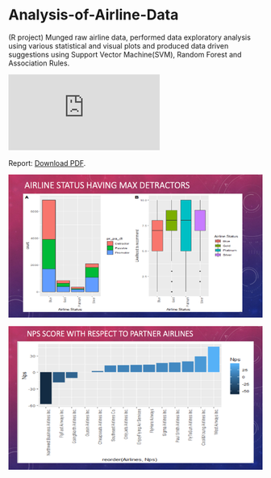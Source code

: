 # Analysis-of-Airline-Data
(R project) 
Munged raw airline data, performed data exploratory analysis using various statistical and visual plots and produced data driven suggestions using Support Vector Machine(SVM), Random Forest and Association Rules.

<object data="https://github.com/akshaybhala/MachineLearning/blob/main/Analysis-of-Airline-Data-master/IST%20687%20Group%201.pdf" type="application/pdf" width="700px" height="700px">
    <embed src="https://github.com/akshaybhala/MachineLearning/blob/main/Analysis-of-Airline-Data-master/IST%20687%20Group%201.pdf">
        <p>Report: <a href="https://github.com/akshaybhala/MachineLearning/blob/main/Analysis-of-Airline-Data-master/IST%20687%20Group%201.pdf">Download PDF</a>.</p>
    </embed>
</object>

![alt text](https://github.com/akshaybhala/MachineLearning/blob/main/Analysis-of-Airline-Data-master/Airlinestatus.png)

![alt text](https://github.com/akshaybhala/MachineLearning/blob/main/Analysis-of-Airline-Data-master/NPS.png)



